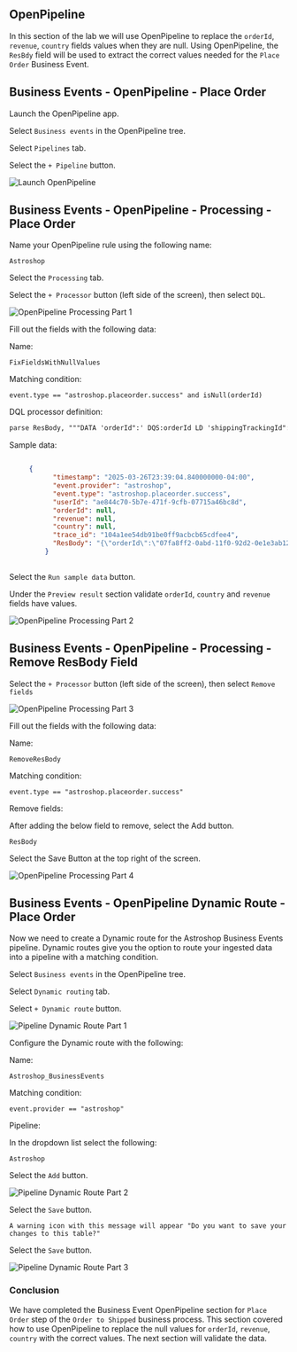 ## OpenPipeline

In this section of the lab we will use OpenPipeline to replace the  `orderId`, `revenue`, `country` fields values when they are null. Using OpenPipeline, the `ResBdy` field will be used to extract the correct values needed for the `Place Order` Business Event.

## Business Events - OpenPipeline - Place Order

Launch the OpenPipeline app.

Select `Business events` in the OpenPipeline tree.

Select `Pipelines` tab.

Select the `+ Pipeline` button.

![Launch OpenPipeline](../../../assets/images/02_bizevents_oneagent_placeorder_success_open_pipeline_1.png)

## Business Events - OpenPipeline - Processing - Place Order

Name your OpenPipeline rule using the following name: 

```text
Astroshop
```

Select the `Processing` tab.

Select the `+ Processor` button (left side of the screen), then select `DQL`.

![OpenPipeline Processing Part 1](../../../assets/images/02_bizevents_oneagent_placeorder_success_open_pipeline_2.png)

Fill out the fields with the following data:

Name: 

```text
FixFieldsWithNullValues
```

Matching condition: 

```text
event.type == "astroshop.placeorder.success" and isNull(orderId)
```

DQL processor definition: 

```txt
parse ResBody, """DATA 'orderId":' DQS:orderId LD 'shippingTrackingId":' DQS:shippingTrackingId LD 'units":' DOUBLE:revenue LD  LD 'country":' DQS:country"""
```

Sample data:

```json

     {
           "timestamp": "2025-03-26T23:39:04.840000000-04:00",
           "event.provider": "astroshop",
           "event.type": "astroshop.placeorder.success",
           "userId": "ae844c70-5b7e-471f-9cfb-07715a46bc8d",
           "orderId": null,
           "revenue": null,
           "country": null,
           "trace_id": "104a1ee54db91be0ff9acbcb65cdfee4",
           "ResBody": "{\"orderId\":\"07fa8ff2-0abd-11f0-92d2-0e1e3ab12988\",\"shippingTrackingId\":\"6fd4c157-ca6b-465e-bc39-a5096d6ee08c\",\"shippingCost\":{\"currencyCode\":\"USD\",\"units\":84,\"nanos\":400000000},\"shippingAddress\":{\"streetAddress\":\"1 Hacker Way\",\"city\":\"Menlo Park\",\"state\":\"CA\",\"country\":\"United States\",\"zipCode\":\"94025\"},\"items\":[{\"cost\":{\"currencyCode\":\"USD\",\"units\":209,\"nanos\":949999999},\"item\":{\"productId\":\"2ZYFJ3GM2N\",\"quantity\":2,\"product\":{\"id\":\"2ZYFJ3GM2N\",\"name\":\"Roof Binoculars\",\"description\":\"This versatile, all-around binocular is a great choice for the trail, the stadium, the arena, or just about anywhere you want a close-up view of the action without sacrificing brightness or detail. It\u0019s an especially great companion for nature observation and bird watching, with ED glass that helps you spot the subtlest field markings and a close focus of just 6.5 feet.\",\"picture\":\"RoofBinoculars.jpg\",\"priceUsd\":{\"currencyCode\":\"USD\",\"units\":209,\"nanos\":950000000},\"categories\":[\"binoculars\"]}}}]}"
         }
     
```

Select the `Run sample data` button.

Under the `Preview result` section validate `orderId`, `country` and `revenue` fields have values.

![OpenPipeline Processing Part 2](../../../assets/images/02_bizevents_oneagent_placeorder_success_open_pipeline_3.png)

## Business Events - OpenPipeline - Processing - Remove ResBody Field

Select the `+ Processor` button (left side of the screen), then select `Remove fields`

![OpenPipeline Processing Part 3](../../../assets/images/02_bizevents_oneagent_placeorder_success_open_pipeline_4.png)

Fill out the fields with the following data:

Name: 

```text
RemoveResBody
```

Matching condition: 

```text
event.type == "astroshop.placeorder.success"
```

Remove fields:

After adding the below field to remove, select the Add button.

```text
ResBody
```

Select the Save Button at the top right of the screen.

![OpenPipeline Processing Part 4](../../../assets/images/02_bizevents_oneagent_placeorder_success_open_pipeline_5.png)

## Business Events - OpenPipeline Dynamic Route - Place Order

Now we need to create a Dynamic route for the Astroshop Business Events pipeline. Dynamic routes give you the option to route your ingested data into a pipeline with a matching condition.

Select `Business events` in the OpenPipeline tree. 

Select `Dynamic routing` tab.

Select `+ Dynamic route` button.

![Pipeline Dynamic Route Part 1](../../../assets/images/05_bizevents_metric_placeorder_openpipline_rule_3.png)

Configure the Dynamic route with the following:

Name:

```text
Astroshop_BusinessEvents
```

Matching condition:

```text
event.provider == "astroshop"
```

Pipeline:

In the dropdown list select the following:

```text
Astroshop
```

Select the `Add` button.

![Pipeline Dynamic Route Part 2](../../../assets/images/05_bizevents_metric_placeorder_openpipline_rule_4.png)

Select the `Save` button.

```text
A warning icon with this message will appear "Do you want to save your changes to this table?" 
```
Select the `Save` button.

![Pipeline Dynamic Route Part 3](../../../assets/images/05_bizevents_metric_placeorder_openpipline_rule_5.png)

### Conclusion

We have completed the Business Event OpenPipeline section for `Place Order` step of the `Order to Shipped` business process.  This section covered how to use OpenPipeline to replace the null values  for `orderId`, `revenue`, `country` with the correct values.  The next section will validate the data.